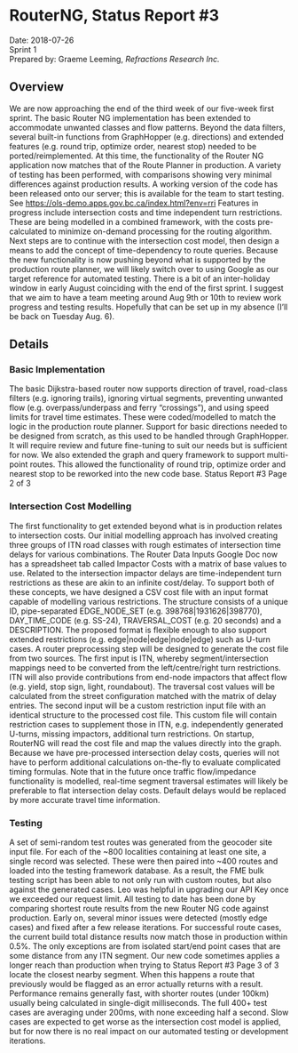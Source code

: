 # RouterNG, Status Report #3
Date: 2018-07-26<br>
Sprint 1<br>
Prepared by: Graeme Leeming, *Refractions Research Inc.*
## Overview
We are now approaching the end of the third week of our five-week first sprint. The basic Router NG implementation has been extended to accommodate unwanted classes and flow patterns. Beyond the data filters, several built-in functions from GraphHopper (e.g. directions) and extended features (e.g. round trip, optimize order, nearest stop) needed to be ported/reimplemented. At this time, the functionality of the Router NG application now matches that of the Route Planner in production.
A variety of testing has been performed, with comparisons showing very minimal differences against production results. A working version of the code has been released onto our server; this is available for the team to start testing. See https://ols-demo.apps.gov.bc.ca/index.html?env=rri
Features in progress include intersection costs and time independent turn restrictions. These are being modelled in a combined framework, with the costs pre-calculated to minimize on-demand processing for the routing algorithm. Next steps are to continue with the intersection cost model, then design a means to add the concept of time-dependency to route queries. Because the new functionality is now pushing beyond what is supported by the production route planner, we will likely switch over to using Google as our target reference for automated testing.
There is a bit of an inter-holiday window in early August coinciding with the end of the first sprint. I suggest that we aim to have a team meeting around Aug 9th or 10th to review work progress and testing results. Hopefully that can be set up in my absence (I’ll be back on Tuesday Aug. 6).
## Details
### Basic Implementation
The basic Dijkstra-based router now supports direction of travel, road-class filters (e.g. ignoring trails), ignoring virtual segments, preventing unwanted flow (e.g. overpass/underpass and ferry “crossings”), and using speed limits for travel time estimates. These were coded/modelled to match the logic in the production route planner.
Support for basic directions needed to be designed from scratch, as this used to be handled through GraphHopper. It will require review and future fine-tuning to suit our needs but is sufficient for now. We also extended the graph and query framework to support multi-point routes. This allowed the functionality of round trip, optimize order and nearest stop to be reworked into the new code base.
Status Report #3 Page 2 of 3
### Intersection Cost Modelling
The first functionality to get extended beyond what is in production relates to
intersection costs. Our initial modelling approach has involved creating three
groups of ITN road classes with rough estimates of intersection time delays
for various combinations. The Router Data Inputs Google Doc now has a
spreadsheet tab called Impactor Costs with a matrix of base values to use.
Related to the intersection impactor delays are time-independent turn
restrictions as these are akin to an infinite cost/delay. To support both of
these concepts, we have designed a CSV cost file with an input format
capable of modelling various restrictions. The structure consists of a unique
ID, pipe-separated EDGE_NODE_SET (e.g. 398768|1931626|398770),
DAY_TIME_CODE (e.g. SS-24), TRAVERSAL_COST (e.g. 20 seconds) and a
DESCRIPTION. The proposed format is flexible enough to also support
extended restrictions (e.g. edge|node|edge|node|edge) such as U-turn
cases.
A router preprocessing step will be designed to generate the cost file from
two sources. The first input is ITN, whereby segment/intersection mappings
need to be converted from the left/centre/right turn restrictions. ITN will
also provide contributions from end-node impactors that affect flow (e.g.
yield, stop sign, light, roundabout). The traversal cost values will be
calculated from the street configuration matched with the matrix of delay
entries. The second input will be a custom restriction input file with an
identical structure to the processed cost file. This custom file will contain
restriction cases to supplement those in ITN, e.g. independently generated
U-turns, missing impactors, additional turn restrictions.
On startup, RouterNG will read the cost file and map the values directly into
the graph. Because we have pre-processed intersection delay costs, queries
will not have to perform additional calculations on-the-fly to evaluate
complicated timing formulas. Note that in the future once traffic
flow/impedance functionality is modelled, real-time segment traversal
estimates will likely be preferable to flat intersection delay costs. Default
delays would be replaced by more accurate travel time information.
### Testing
A set of semi-random test routes was generated from the geocoder site input
file. For each of the ~800 localities containing at least one site, a single
record was selected. These were then paired into ~400 routes and loaded
into the testing framework database. As a result, the FME bulk testing script
has been able to not only run with custom routes, but also against the
generated cases. Leo was helpful in upgrading our API Key once we
exceeded our request limit.
All testing to date has been done by comparing shortest route results from
the new Router NG code against production. Early on, several minor issues
were detected (mostly edge cases) and fixed after a few release iterations.
For successful route cases, the current build total distance results now match
those in production within 0.5%. The only exceptions are from isolated
start/end point cases that are some distance from any ITN segment. Our
new code sometimes applies a longer reach than production when trying to
Status Report #3 Page 3 of 3
locate the closest nearby segment. When this happens a route that
previously would be flagged as an error actually returns with a result.
Performance remains generally fast, with shorter routes (under 100km)
usually being calculated in single-digit milliseconds. The full 400+ test cases
are averaging under 200ms, with none exceeding half a second. Slow cases
are expected to get worse as the intersection cost model is applied, but for
now there is no real impact on our automated testing or development
iterations.
